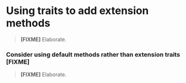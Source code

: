 # Using traits to add extension methods

> **[FIXME]** Elaborate.

### Consider using default methods rather than extension traits **[FIXME]**

> **[FIXME]** Elaborate.
